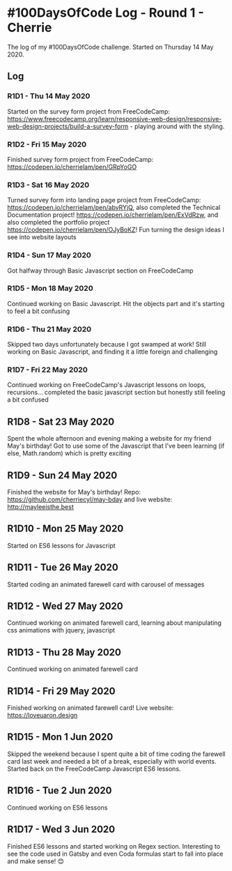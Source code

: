 # #100DaysOfCode Log - Round 1 - Cherrie

The log of my #100DaysOfCode challenge. Started on Thursday 14 May 2020.

## Log

### R1D1 - Thu 14 May 2020
Started on the survey form project from FreeCodeCamp: https://www.freecodecamp.org/learn/responsive-web-design/responsive-web-design-projects/build-a-survey-form - playing around with the styling.

### R1D2 - Fri 15 May 2020
Finished survey form project from FreeCodeCamp: https://codepen.io/cherrielam/pen/GRpYoGO

### R1D3 - Sat 16 May 2020
Turned survey form into landing page project from FreeCodeCamp: https://codepen.io/cherrielam/pen/abvRYjQ, also completed the Technical Documentation project! https://codepen.io/cherrielam/pen/ExVdRzw, and also completed the portfolio project https://codepen.io/cherrielam/pen/OJyBoKZ! Fun turning the design ideas I see into website layouts

### R1D4 - Sun 17 May 2020
Got halfway through Basic Javascript section on FreeCodeCamp

### R1D5 - Mon 18 May 2020
Continued working on Basic Javascript. Hit the objects part and it's starting to feel a bit confusing

### R1D6 - Thu 21 May 2020
Skipped two days unfortunately because I got swamped at work! Still working on Basic Javascript, and finding it a little foreign and challenging

### R1D7 - Fri 22 May 2020
Continued working on FreeCodeCamp's Javascript lessons on loops, recursions... completed the basic javascript section but honestly still feeling a bit confused

## R1D8 - Sat 23 May 2020
Spent the whole afternoon and evening making a website for my friend May's birthday! Got to use some of the Javascript that I've been learning (if else, Math.random) which is pretty exciting

## R1D9 - Sun 24 May 2020
Finished the website for May's birthday! Repo: https://github.com/cherriecyl/may-bday and live website: http://mayleeisthe.best

## R1D10 - Mon 25 May 2020
Started on ES6 lessons for Javascript

## R1D11 - Tue 26 May 2020
Started coding an animated farewell card with carousel of messages

## R1D12 - Wed 27 May 2020
Continued working on animated farewell card, learning about manipulating css animations with jquery, javascript

## R1D13 - Thu 28 May 2020
Continued working on animated farewell card

## R1D14 - Fri 29 May 2020
Finished working on animated farewell card! Live website: https://loveuaron.design

## R1D15 - Mon 1 Jun 2020
Skipped the weekend because I spent quite a bit of time coding the farewell card last week and needed a bit of a break, especially with world events. Started back on the FreeCodeCamp Javascript ES6 lessons.

## R1D16 - Tue 2 Jun 2020
Continued working on ES6 lessons

## R1D17 - Wed 3 Jun 2020
Finished ES6 lessons and started working on Regex section. Interesting to see the code used in Gatsby and even Coda formulas start to fall into place and make sense! 😊
